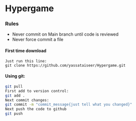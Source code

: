 # Hypergame

### Rules

- Never commit on Main branch until code is reviewed
- Never force commit a file

#### First time download
``` 
Just run this line:
git clone https://github.com/yassataiseer/Hypergame.git
```
#### Using git:
```sh
git pull
First add to version control:
git add .
Next commit changes:
git commit -m "commit_message{just tell what you changed}"
Next push the code to github
git push 
```
